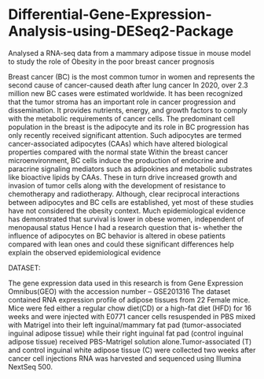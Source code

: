# Differential-Gene-Expression-Analysis-using-DESeq2-Package
Analysed a RNA-seq data from a mammary adipose tissue in mouse model to study the role of Obesity in the poor breast cancer prognosis

Breast cancer (BC) is the most common tumor in women and represents the second cause of cancer-caused death after lung cancer 
In 2020, over 2.3 million new BC cases were estimated worldwide.
It has been recognized that the tumor stroma has an important role in cancer progression and dissemination. 
It provides nutrients, energy, and growth factors to comply with the metabolic requirements of cancer cells.
The predominant cell population in the breast is the adipocyte and its role in BC progression has only recently received significant attention.
Such adipocytes are termed cancer-associated adipocytes (CAAs) which have altered biological properties compared with the normal state
Within the breast cancer microenvironment, BC cells induce the production of endocrine and paracrine signaling mediators such as adipokines and metabolic substrates like bioactive lipids by CAAs. 
These in turn drive increased growth and invasion of tumor cells along with the development of resistance to chemotherapy and radiotherapy. Although, clear reciprocal interactions between adipocytes and BC cells are established, yet most of these studies have not considered the obesity context.
Much epidemiological evidence has demonstrated  that survival is lower in obese women, independent of menopausal status
Hence I had a research question that is- whether the influence of adipocytes on BC behavior is altered in obese patients compared with lean ones and could these significant differences help explain the observed epidemiological evidence

DATASET:

The gene expression data used in this research is from Gene Expression Omnibus(GEO) with the accession number – GSE201316
The dataset contained RNA expression profile of adipose tissues from 22 Female mice. Mice were fed either a regular chow diet(CD) or a high-fat diet (HFD) for 16 weeks and were injected with E0771 cancer cells resuspended in PBS mixed with Matrigel into their left inguinal/mammary fat pad (tumor-associated inguinal adipose tissue) while their right inguinal fat pad (control inguinal adipose tissue) received PBS-Matrigel solution alone.Tumor-associated (T) and control inguinal white adipose tissue (C) were collected two weeks after cancer cell injections 
RNA was harvested and sequenced using Illumina NextSeq 500.




